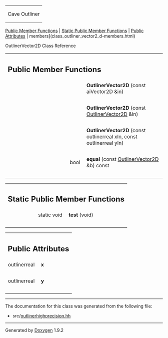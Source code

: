 <table data-cellspacing="0" data-cellpadding="0">
<colgroup>
<col style="width: 100%" />
</colgroup>
<tbody>
<tr class="odd" style="height: 56px;">
<td id="projectalign" style="padding-left: 0.5em"><div id="projectname">
Cave Outliner
</div></td>
</tr>
</tbody>
</table>

[Public Member Functions](#pub-methods) | [Static Public Member
Functions](#pub-static-methods) | [Public Attributes](#pub-attribs) |
 members](class_outliner_vector2_d-members.html)

OutlinerVector2D Class Reference

<table class="memberdecls">
<colgroup>
<col style="width: 50%" />
<col style="width: 50%" />
</colgroup>
<tbody>
<tr class="odd heading">
<td colspan="2"><h2 id="public-member-functions" class="groupheader"><span id="pub-methods"></span> Public Member Functions</h2></td>
</tr>
<tr class="even memitem:a7bbea017cfe65831322f22d8709c7e17">
<td style="text-align: right;" class="memItemLeft" data-valign="top"><span id="a7bbea017cfe65831322f22d8709c7e17"></span>  </td>
<td class="memItemRight" data-valign="bottom"><strong>OutlinerVector2D</strong> (const aiVector2D &amp;in)</td>
</tr>
<tr class="odd separator:a7bbea017cfe65831322f22d8709c7e17">
<td colspan="2" class="memSeparator"> </td>
</tr>
<tr class="even memitem:aefd197feb0e736f53488e2f06e0394f9">
<td style="text-align: right;" class="memItemLeft" data-valign="top"><span id="aefd197feb0e736f53488e2f06e0394f9"></span>  </td>
<td class="memItemRight" data-valign="bottom"><strong>OutlinerVector2D</strong> (const <a href="class_outliner_vector2_d.html" class="el">OutlinerVector2D</a> &amp;in)</td>
</tr>
<tr class="odd separator:aefd197feb0e736f53488e2f06e0394f9">
<td colspan="2" class="memSeparator"> </td>
</tr>
<tr class="even memitem:a17a0d7512dcf1da4cef420a21716c211">
<td style="text-align: right;" class="memItemLeft" data-valign="top"><span id="a17a0d7512dcf1da4cef420a21716c211"></span>  </td>
<td class="memItemRight" data-valign="bottom"><strong>OutlinerVector2D</strong> (const outlinerreal xIn, const outlinerreal yIn)</td>
</tr>
<tr class="odd separator:a17a0d7512dcf1da4cef420a21716c211">
<td colspan="2" class="memSeparator"> </td>
</tr>
<tr class="even memitem:aa21f5f0786ba884bda75223d4f8099cc">
<td style="text-align: right;" class="memItemLeft" data-valign="top"><span id="aa21f5f0786ba884bda75223d4f8099cc"></span> bool </td>
<td class="memItemRight" data-valign="bottom"><strong>equal</strong> (const <a href="class_outliner_vector2_d.html" class="el">OutlinerVector2D</a> &amp;b) const</td>
</tr>
<tr class="odd separator:aa21f5f0786ba884bda75223d4f8099cc">
<td colspan="2" class="memSeparator"> </td>
</tr>
</tbody>
</table>

<table class="memberdecls">
<colgroup>
<col style="width: 50%" />
<col style="width: 50%" />
</colgroup>
<tbody>
<tr class="odd heading">
<td colspan="2"><h2 id="static-public-member-functions" class="groupheader"><span id="pub-static-methods"></span> Static Public Member Functions</h2></td>
</tr>
<tr class="even memitem:a37be3f76ed2e583ba72f0c8c405cb0e9">
<td style="text-align: right;" class="memItemLeft" data-valign="top"><span id="a37be3f76ed2e583ba72f0c8c405cb0e9"></span> static void </td>
<td class="memItemRight" data-valign="bottom"><strong>test</strong> (void)</td>
</tr>
<tr class="odd separator:a37be3f76ed2e583ba72f0c8c405cb0e9">
<td colspan="2" class="memSeparator"> </td>
</tr>
</tbody>
</table>

<table class="memberdecls">
<colgroup>
<col style="width: 50%" />
<col style="width: 50%" />
</colgroup>
<tbody>
<tr class="odd heading">
<td colspan="2"><h2 id="public-attributes" class="groupheader"><span id="pub-attribs"></span> Public Attributes</h2></td>
</tr>
<tr class="even memitem:a3947a056922d4ff8046f38ec366c57de">
<td style="text-align: right;" class="memItemLeft" data-valign="top"><span id="a3947a056922d4ff8046f38ec366c57de"></span> outlinerreal </td>
<td class="memItemRight" data-valign="bottom"><strong>x</strong></td>
</tr>
<tr class="odd separator:a3947a056922d4ff8046f38ec366c57de">
<td colspan="2" class="memSeparator"> </td>
</tr>
<tr class="even memitem:a786083ebecf5558b495239745816eac4">
<td style="text-align: right;" class="memItemLeft" data-valign="top"><span id="a786083ebecf5558b495239745816eac4"></span> outlinerreal </td>
<td class="memItemRight" data-valign="bottom"><strong>y</strong></td>
</tr>
<tr class="odd separator:a786083ebecf5558b495239745816eac4">
<td colspan="2" class="memSeparator"> </td>
</tr>
</tbody>
</table>

------------------------------------------------------------------------

The documentation for this class was generated from the following file:

-   src/<a href="outlinerhighprecision_8hh_source.html" class="el">outlinerhighprecision.hh</a>

------------------------------------------------------------------------

<span class="small">Generated
by [Doxygen](https://www.doxygen.org/index.html)
1.9.2</span>
